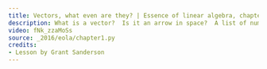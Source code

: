 ```yaml
---
title: Vectors, what even are they? | Essence of linear algebra, chapter 1
description: What is a vector?  Is it an arrow in space?  A list of numbers?
video: fNk_zzaMoSs
source: _2016/eola/chapter1.py
credits:
- Lesson by Grant Sanderson
---
```

